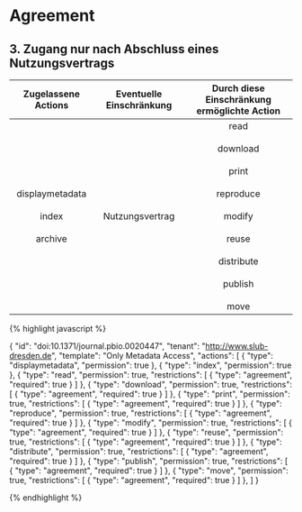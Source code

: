 # Agreement
## 3. Zugang nur nach Abschluss eines Nutzungsvertrags

| Zugelassene Actions | Eventuelle Einschränkung | Durch diese Einschränkung ermöglichte Action |
| :-------: | :---------: | :---------: |
| displaymetadata<br/><br/>index<br/><br/>archive | Nutzungsvertrag | read<br/><br/>download<br/><br/>print<br/><br/>reproduce<br/><br/>modify<br/><br/>reuse<br/><br/>distribute<br/><br/>publish<br/><br/>move |

{% highlight javascript %}

{
  "id": "doi:10.1371/journal.pbio.0020447",
  "tenant": "http://www.slub-dresden.de",
  "template": "Only Metadata Access",
    "actions": [
    {
      "type": "displaymetadata",
      "permission": true
    },
    {
      "type": "index",
      "permission": true
    }, 
    {
      "type": "read",
      "permission": true,
      "restrictions": [
        {
          "type": "agreement",
          "required": true
        }
      ]
    },
    {
      "type": "download",
      "permission": true,
      "restrictions": [
        {
          "type": "agreement",
          "required": true
        }
      ]
    },
    {
      "type": "print",
      "permission": true,
      "restrictions": [
        {
          "type": "agreement",
          "required": true
        }
      ]
    },
    {
      "type": "reproduce",
      "permission": true,
      "restrictions": [
        {
          "type": "agreement",
          "required": true
        }
      ]
    },
    {
      "type": "modify",
      "permission": true,
      "restrictions": [
        {
          "type": "agreement",
          "required": true
        }
      ]
    },
    {
      "type": "reuse",
      "permission": true,
      "restrictions": [
        {
          "type": "agreement",
          "required": true
        }
      ]
    },
    {
      "type": "distribute",
      "permission": true,
      "restrictions": [
        {
          "type": "agreement",
          "required": true
        }
      ]
    },
    {
      "type": "publish",
      "permission": true,
      "restrictions": [
        {
          "type": "agreement",
          "required": true
        }
      ]
    },
    {
      "type": "move",
      "permission": true,
      "restrictions": [
        {
          "type": "agreement",
          "required": true
        }
      ]
    },
  ]
}

{% endhighlight %}